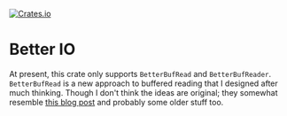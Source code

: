 [![Crates.io][crates-badge]][crates-url]

[crates-badge]: https://img.shields.io/crates/v/better_io.svg
[crates-url]: https://crates.io/crates/better_io

# Better IO

At present, this crate only supports `BetterBufRead` and `BetterBufReader`.
`BetterBufRead` is a new approach to buffered reading that I designed after
much thinking.
Though I don't think the ideas are original; they somewhat resemble
[this blog post](https://fgiesen.wordpress.com/2011/11/21/buffer-centric-io/)
and probably some older stuff too.
